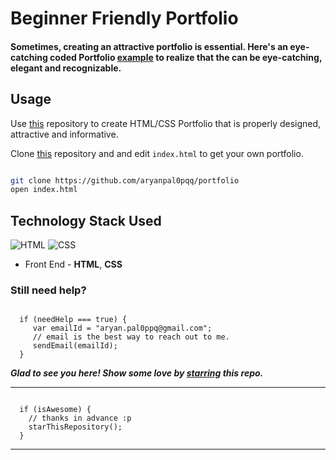 # Beginner Friendly Portfolio

#### Sometimes, creating an attractive portfolio is essential. Here's an eye-catching coded Portfolio [example]( https://iaryan.me/) to realize that the can be eye-catching, elegant and recognizable.

## Usage

Use [this](https://github.com/aryanpal0pqq/portfolio) repository to create HTML/CSS Portfolio that is properly designed, attractive and informative. 

Clone [this](https://github.com/aryanpal0pqq/portfolio) repository and and edit `index.html` to get your own portfolio.

```bash

git clone https://github.com/aryanpal0pqq/portfolio 
open index.html

```

## Technology Stack Used

![HTML](https://img.shields.io/badge/frontend-html-orange.svg?logo=html5&style=flat-square) 
![CSS](https://img.shields.io/badge/frontend-css-yellowgreen.svg?logo=css3&style=flat-square)

- Front End - **HTML**, **CSS**

### Still need help?

```

  if (needHelp === true) {
     var emailId = "aryan.pal0ppq@gmail.com";
     // email is the best way to reach out to me.
     sendEmail(emailId);
  }

```


***Glad to see you here! Show some love by [starring](https://github.com/smilegupta/portfolio/) this repo.***

-----

```

  if (isAwesome) {
    // thanks in advance :p
    starThisRepository();
  }

```

******
